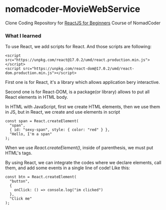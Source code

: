 # nomadcoder-MovieWebService

Clone Coding Repository for [ReactJS for Beginners](https://nomadcoders.co/react-for-beginners) Course of NomadCoder

### What I learned

<p>To use React, we add scripts for React. And those scripts are following:

    <script src="https://unpkg.com/react@17.0.2/umd/react.production.min.js"></script>
    <script src="https://unpkg.com/react-dom@17.0.2/umd/react-dom.production.min.js"></script>

First one is for React, it's a library which allows application bery interactive.

Second one is for React-DOM, is a package(or library) allows to put all React elements in HTML body.

</p>

<p>In HTML with JavaScript, first we create HTML elements, then we use them in JS, but in React, we create and use elements in script

    const span = React.createElement(
      "span",
      { id: "sexy-span", style: { color: "red" } },
      "Hello, I'm a span"
    );

When we use _React.createElement()_, inside of parenthesis, we must put HTML's tags.

</p>

<p> By using React, we can integrate the codes where we declare elements, call them, and add some events in a single line of code! Like this:

    const btn = React.createElement(
      "button",
      {
        onClick: () => console.log("im clicked")
      },
      "Click me"
    );

</p>
